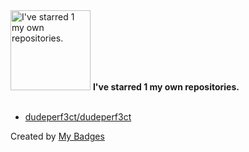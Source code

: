 <img src="https://my-badges.github.io/my-badges/self-star.png" alt="I&apos;ve starred 1 my own repositories." title="I&apos;ve starred 1 my own repositories." width="128">
<strong>I&apos;ve starred 1 my own repositories.</strong>
<br><br>

- <a href="https://github.com/dudeperf3ct/dudeperf3ct">dudeperf3ct/dudeperf3ct</a>


Created by <a href="https://github.com/my-badges/my-badges">My Badges</a>